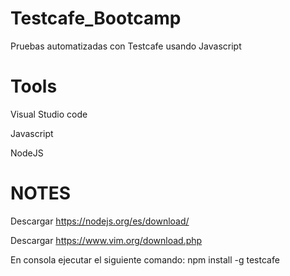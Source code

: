 # Testcafe_Bootcamp
Pruebas automatizadas con Testcafe usando Javascript

# Tools
Visual Studio code

Javascript

NodeJS

# NOTES
Descargar https://nodejs.org/es/download/

Descargar https://www.vim.org/download.php

En consola ejecutar el siguiente comando: npm install -g testcafe

